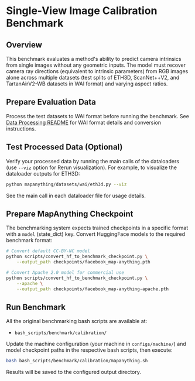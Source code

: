 # Single-View Image Calibration Benchmark

## Overview

This benchmark evaluates a method's ability to predict camera intrinsics from single images without any geometric inputs. The model must recover camera ray directions (equivalent to intrinsic parameters) from RGB images alone across multiple datasets (test splits of ETH3D, ScanNet++V2, and TartanAirV2-WB datasets in WAI format) and varying aspect ratios.

## Prepare Evaluation Data

Process the test datasets to WAI format before running the benchmark. See [Data Processing README](../../data_processing/README.md) for WAI format details and conversion instructions.

## Test Processed Data (Optional)

Verify your processed data by running the main calls of the dataloaders (use `--viz` option for Rerun visualization). For example, to visualize the dataloader outputs for ETH3D:

```bash
python mapanything/datasets/wai/eth3d.py --viz
```

See the main call in each dataloader file for usage details.

## Prepare MapAnything Checkpoint

The benchmarking system expects trained checkpoints in a specific format with a `model` (state_dict) key. Convert HuggingFace models to the required benchmark format:

```bash
# Convert default CC-BY-NC model
python scripts/convert_hf_to_benchmark_checkpoint.py \
    --output_path checkpoints/facebook_map-anything.pth

# Convert Apache 2.0 model for commercial use
python scripts/convert_hf_to_benchmark_checkpoint.py \
    --apache \
    --output_path checkpoints/facebook_map-anything-apache.pth
```

## Run Benchmark

All the original benchmarking bash scripts are available at:
- `bash_scripts/benchmark/calibration/`

Update the machine configuration (your machine in `configs/machine/`) and model checkpoint paths in the respective bash scripts, then execute:

```bash
bash bash_scripts/benchmark/calibration/mapanything.sh
```

Results will be saved to the configured output directory.
